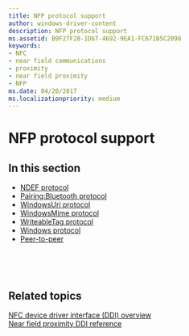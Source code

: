 ```yaml
---
title: NFP protocol support
author: windows-driver-content
description: NFP protocol support
ms.assetid: B9F27F28-1D67-4692-9EA1-FC671B5C2098
keywords:
- NFC
- near field communications
- proximity
- near field proximity
- NFP
ms.date: 04/20/2017
ms.localizationpriority: medium
---
```


# NFP protocol support


## In this section


-   [NDEF protocol](ndef-protocol.md)
-   [Pairing:Bluetooth protocol](pairing-bluetooth-protocol.md)
-   [WindowsUri protocol](windowsuri-protocol.md)
-   [WindowsMime protocol](windowsmime-protocol.md)
-   [WriteableTag protocol](writeabletag-protocol.md)
-   [Windows protocol](windows-protocol.md)
-   [Peer-to-peer](peer-to-peer.md)

 

 
## Related topics
[NFC device driver interface (DDI) overview](https://msdn.microsoft.com/library/windows/hardware/mt715815)  
[Near field proximity DDI reference](https://msdn.microsoft.com/library/windows/hardware/jj866056)  

